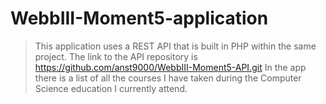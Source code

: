 # WebbIII-Moment5-application
> This application uses a REST API that is built in PHP within the same project. The link to the API repository is https://github.com/anst9000/WebbIII-Moment5-API.git
> In the app there is a list of all the courses I have taken during the Computer Science education I currently attend.
